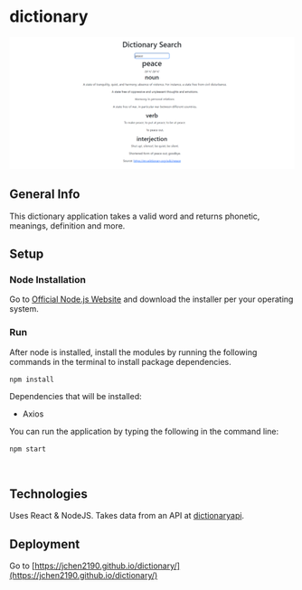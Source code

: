 # dictionary
![screenshot](/public/screencapture.png)

## General Info
This dictionary application takes a valid word and returns phonetic, meanings, definition and more.

## Setup

### Node Installation
Go to [Official Node.js Website](https://nodejs.org) and download the installer per your operating system.

### Run
After node is installed, install the modules by running the following commands in the terminal to install package dependencies.
```
npm install
```

Dependencies that will be installed:<br>
- Axios

You can run the application by typing the following in the command line:
```
npm start
```
<br>

## Technologies
Uses React & NodeJS. Takes data from an API at [dictionaryapi](https://dictionaryapi.dev/).

## Deployment
Go to [https://jchen2190.github.io/dictionary/](https://jchen2190.github.io/dictionary/)